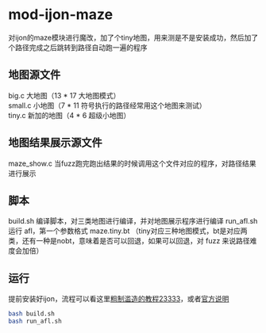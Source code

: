 # mod-ijon-maze
对ijon的maze模块进行魔改，加了个tiny地图，用来测是不是安装成功，然后加了个路径完成之后跳转到路径自动跑一遍的程序  
## 地图源文件
big.c 大地图（13 * 17 大地图模式）  
small.c 小地图（7 * 11 符号执行的路径经常用这个地图来测试）  
tiny.c 新加的地图（4 * 6 超级小地图）  
## 地图结果展示源文件
maze_show.c 当fuzz跑完跑出结果的时候调用这个文件对应的程序，对路径结果进行展示  
## 脚本
build.sh 编译脚本，对三类地图进行编译，并对地图展示程序进行编译
run_afl.sh 运行 afl，第一个参数格式 maze.tiny.bt （tiny对应三种地图模式，bt是对应两类，还有一种是nobt，意味着是否可以回退，如果可以回退，对 fuzz 来说路径难度会加倍）
## 运行
提前安装好ijon，流程可以看这里[粗制滥造的教程23333](https://www.cnblogs.com/wayne-tao/p/13064634.html)，或者[官方说明](https://github.com/RUB-SysSec/ijon)
```bash
bash build.sh
bash run_afl.sh
```
